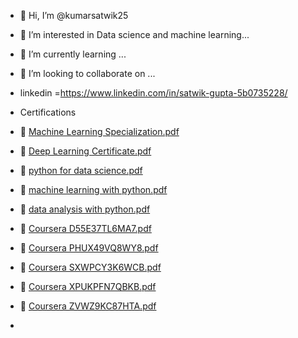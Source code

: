 - 👋 Hi, I’m @kumarsatwik25
- 👀 I’m interested in Data science and machine learning...
- 🌱 I’m currently learning ...
- 💞️ I’m looking to collaborate on ...
- linkedin =https://www.linkedin.com/in/satwik-gupta-5b0735228/
- Certifications
- 💞️ [Machine Learning Specialization.pdf](https://github.com/kumarsatwik25/kumarsatwik25/files/10454189/Machine.Learning.Specialization.pdf)
- 💞️ [Deep Learning Certificate.pdf](https://github.com/kumarsatwik25/kumarsatwik25/files/10454193/Deep.Learning.Certificate.pdf)
- 💞️ [python for data science.pdf](https://github.com/kumarsatwik25/kumarsatwik25/files/10454200/python.for.data.science.pdf)
- 💞️ [machine learning with python.pdf](https://github.com/kumarsatwik25/kumarsatwik25/files/10454202/machine.learning.with.python.pdf)
- 💞️ [data analysis with python.pdf](https://github.com/kumarsatwik25/kumarsatwik25/files/10454206/data.analysis.with.python.pdf)
- 💞️ [Coursera D55E37TL6MA7.pdf](https://github.com/kumarsatwik25/kumarsatwik25/files/10454209/Coursera.D55E37TL6MA7.pdf)
- 💞️ [Coursera PHUX49VQ8WY8.pdf](https://github.com/kumarsatwik25/kumarsatwik25/files/10454211/Coursera.PHUX49VQ8WY8.pdf)
- 💞️ [Coursera SXWPCY3K6WCB.pdf](https://github.com/kumarsatwik25/kumarsatwik25/files/10454215/Coursera.SXWPCY3K6WCB.pdf)
- 💞️ [Coursera XPUKPFN7QBKB.pdf](https://github.com/kumarsatwik25/kumarsatwik25/files/10454218/Coursera.XPUKPFN7QBKB.pdf)
- 💞️ [Coursera ZVWZ9KC87HTA.pdf](https://github.com/kumarsatwik25/kumarsatwik25/files/10454219/Coursera.ZVWZ9KC87HTA.pdf)





- 






<!---
kumarsatwik25/kumarsatwik25 is a ✨ special ✨ repository because its `README.md` (this file) appears on your GitHub profile.
You can click the Preview link to take a look at your changes.
--->
